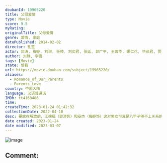 ```yaml
---
doubanId: 19965220
title: 父母爱情
type: Movie
score: 9.5
myRating: 
originalTitle: 父母爱情
genre: 爱情, 家庭
datePublished: 2014-02-02
director: 孔笙
actor: 郭涛, 梅婷, 刘琳, 任帅, 刘奕君, 张延, 郭广平, 王菁华, 娜仁花, 毕彦君, 贾延鹏, 关晓彤, 方慧, 黄诗佳, 张陆, 张龄心, 杨立新, 刘天池, 刘敏涛, 王永泉, 赵千紫, 杨司晨, 崔明浩, 石云鹏, 柳明明, 张娇娇, 陈雅熙, 张乐昊旻, 彭婧, 张琛, 李金江, 赵一龙, 郭鹏, 李超, 王宏, 张昕琦, 张昕瑶, 柳欣言, 战鹤文, 陈旭, 黄海, 张九妹, 林龙麒, 王丹彤, 王天泽, 李晓川, 吕添尧, 刘凌志, 杨晓丹, 张元戎, 黄岗, 王仪伟, 傅晓娜, 兰娟, 阚博, 蒋雯丽, 杨心仪, 江昊桐, 刘欣, 陈婧旸, 姜广涛, 刘洪源, 白雪岑, 徐玺涵, 李小川
author: 刘静, 李雪
tags: [Movie]
state: 想看
url: https://movie.douban.com/subject/19965220/
aliases:
  - Romance_of_Our_Parents
  - Parents_Love
country: 中国大陆
language: 汉语普通话
IMDb: tt4168486
time: 
createTime: 2023-01-24 01:42:32
collectionDate: 2022-04-10
desc: 要放在解放前，江德福（郭涛饰）和安杰（梅婷饰）这对男女可真是八竿子够不上关系的两个人。他们一个是年轻有为、干练果敢的海军军官，一个是从小养尊处优、娇媚华贵的资本家小姐，但20世纪50年代的沧桑巨变...
date created: 2023-01-24
date modified: 2023-03-07
---
```


![image](p2554351588.jpg)

Comment:
---
